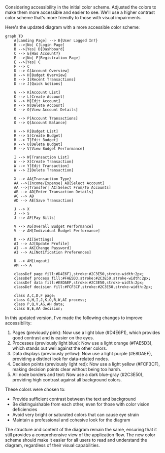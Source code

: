 Considering accessibility in the initial color scheme. Adjusted the colors to make them more accessible and easier to see. We'll use a higher contrast color scheme that's more friendly to those with visual impairments.

Here's the updated diagram with a more accessible color scheme:

```mermaid
graph TD
    A[Landing Page] --> B{User Logged In?}
    B -->|No| C[Login Page]
    B -->|Yes| D[Dashboard]
    C --> E{Has Account?}
    E -->|No| F[Registration Page]
    E -->|Yes| C
    F --> C
    D --> G[Account Overview]
    D --> H[Budget Overview]
    D --> I[Recent Transactions]
    D --> J[Quick Actions]

    G --> K[Account List]
    K --> L[Create Account]
    K --> M[Edit Account]
    K --> N[Delete Account]
    K --> O[View Account Details]

    O --> P[Account Transactions]
    O --> Q[Account Balance]

    H --> R[Budget List]
    R --> S[Create Budget]
    R --> T[Edit Budget]
    R --> U[Delete Budget]
    R --> V[View Budget Performance]

    I --> W[Transaction List]
    W --> X[Create Transaction]
    W --> Y[Edit Transaction]
    W --> Z[Delete Transaction]

    X --> AA{Transaction Type}
    AA -->|Income/Expense| AB[Select Account]
    AA -->|Transfer| AC[Select From/To Accounts]
    AB --> AD[Enter Transaction Details]
    AC --> AD
    AD --> AE[Save Transaction]

    J --> X
    J --> S
    J --> AF[Pay Bills]

    V --> AG[Overall Budget Performance]
    V --> AH[Individual Budget Performance]

    D --> AI[Settings]
    AI --> AJ[Update Profile]
    AI --> AK[Change Password]
    AI --> AL[Notification Preferences]

    D --> AM[Logout]
    AM --> A

    classDef page fill:#D4E6F1,stroke:#2C3E50,stroke-width:2px;
    classDef process fill:#FAE5D3,stroke:#2C3E50,stroke-width:2px;
    classDef data fill:#E8DAEF,stroke:#2C3E50,stroke-width:2px;
    classDef decision fill:#FCF3CF,stroke:#2C3E50,stroke-width:2px;

    class A,C,D,F page;
    class G,H,I,J,K,O,R,W,AI process;
    class P,Q,V,AG,AH data;
    class B,E,AA decision;

```

In this updated version, I've made the following changes to improve accessibility:

1. Pages (previously pink): Now use a light blue (#D4E6F1), which provides good contrast and is easier on the eyes.
2. Processes (previously light blue): Now use a light orange (#FAE5D3), which stands out well against the other colors.
3. Data displays (previously yellow): Now use a light purple (#E8DAEF), providing a distinct look for data-related nodes.
4. Decision points (previously light red): Now use a light yellow (#FCF3CF), making decision points clear without being too harsh.
5. All node borders and text: Now use a dark blue-gray (#2C3E50), providing high contrast against all background colors.

These colors were chosen to:

- Provide sufficient contrast between the text and background
- Be distinguishable from each other, even for those with color vision deficiencies
- Avoid very bright or saturated colors that can cause eye strain
- Maintain a professional and cohesive look for the diagram

The structure and content of the diagram remain the same, ensuring that it still provides a comprehensive view of the application flow. The new color scheme should make it easier for all users to read and understand the diagram, regardless of their visual capabilities.

